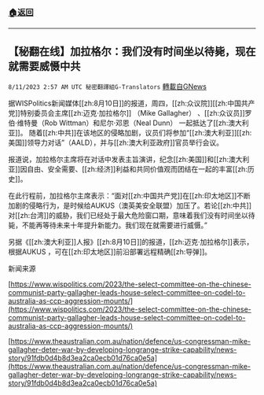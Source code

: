 ###  [:house:返回](README.md)
---


## 【秘翻在线】加拉格尔：我们没有时间坐以待毙，现在就需要威慑中共
`8/11/2023 2:57 AM UTC 秘密翻譯組G-Translators` [轉載自GNews](https://gnews.org/articles/1544246)

据WISPolitics新闻媒体[[zh:8月10日]]的报道，周四，[[zh:众议院]][[zh:中国共产党]]特别委员会主席[[zh:迈克·加拉格尔]] （Mike Gallagher） 、[[zh:众议员]]罗伯·维特曼（Rob Wittman）和尼尔·邓恩（Neal Dunn） 一起抵达了[[zh:澳大利亚]]。 随着[[zh:中共]]在该地区的侵略加剧，议员们将参加“[[zh:澳大利亚]][[zh:美国]]领导力对话”（AALD），并与[[zh:澳大利亚政府]]官员举行会议。

报道说，加拉格尔主席将在对话中发表主旨演讲，纪念[[zh:美国]]和[[zh:澳大利亚]]因自由、安全需要、[[zh:经济]]利益和共同价值观而团结在一起的丰富[[zh:历史]]。

在此行程前，加拉格尔主席表示：“面对[[zh:中国共产党]]在[[zh:印太地区]]不断加剧的侵略行为，是时候给AUKUS（澳英美安全联盟）加压了。若论[[zh:中共]]对[[zh:台湾]]的威胁，我们已经处于最大危险窗口期，意味着我们没有时间坐以待毙，不能再等待未来十年提升新能力。我们现在就需要进行威慑。”

另据《[[zh:澳大利亚]]人报》[[zh:8月10日]]的报道，[[zh:迈克·加拉格尔]]表示，根据AUKUS ，可在[[zh:印太地区]]前沿部署远程精确[[zh:导弹]]。

新闻来源

[https://www.wispolitics.com/2023/the-select-committee-on-the-chinese-communist-party-gallagher-leads-house-select-committee-on-codel-to-australia-as-ccp-aggression-mounts/](https://www.wispolitics.com/2023/the-select-committee-on-the-chinese-communist-party-gallagher-leads-house-select-committee-on-codel-to-australia-as-ccp-aggression-mounts/)

[https://www.theaustralian.com.au/nation/defence/us-congressman-mike-gallagher-deter-war-by-developing-longrange-strike-capability/news-story/91fdb0d4b8d3ea2ca0ecb01d76ca0e5a](https://www.theaustralian.com.au/nation/defence/us-congressman-mike-gallagher-deter-war-by-developing-longrange-strike-capability/news-story/91fdb0d4b8d3ea2ca0ecb01d76ca0e5a)
